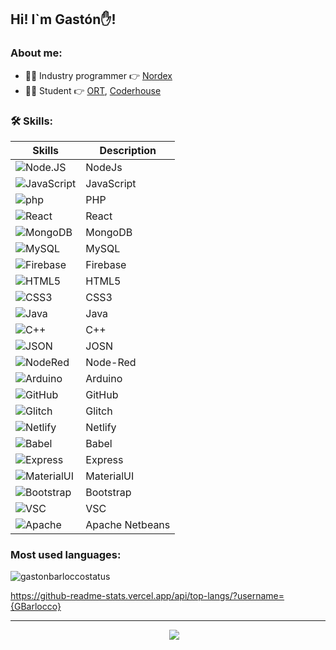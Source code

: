 ## Hi! I`m Gastón✋!

### About me:

- 👨‍💻 Industry programmer 👉 [Nordex](https://www.nordex.com.uy)
- 👨‍🏫 Student 👉 [ORT](https://www.ort.edu.uy), [Coderhouse](https://www.coderhouse.com/)


### 🛠 Skills:

| Skills                                                                                                                            | Description      |
| --------------------------------------------------------------------------------------------------------------------------------- | -----------------|
| ![Node.JS](https://img.shields.io/badge/Node.js-339933?style=for-the-badge&logo=nodedotjs&logoColor=white)                        | NodeJs           |
| ![JavaScript](https://img.shields.io/badge/JavaScript-323330?style=for-the-badge&logo=javascript&logoColor=F7DF1E)                | JavaScript       |
| ![php](https://img.shields.io/badge/PHP-777BB4?style=for-the-badge&logo=php&logoColor=white)                                      | PHP              |
| ![React](https://img.shields.io/badge/React-20232A?style=for-the-badge&logo=react&logoColor=61DAFB)                               | React            |
| ![MongoDB](	https://img.shields.io/badge/MongoDB-4EA94B?style=for-the-badge&logo=mongodb&logoColor=white)                         | MongoDB          |
| ![MySQL](https://img.shields.io/badge/MySQL-005C84?style=for-the-badge&logo=mysql&logoColor=white)                                | MySQL            |
| ![Firebase](https://img.shields.io/badge/firebase-ffca28?style=for-the-badge&logo=firebase&logoColor=black)                       | Firebase         |
| ![HTML5](https://img.shields.io/badge/HTML5-E34F26?style=for-the-badge&logo=html5&logoColor=white)                                | HTML5            |
| ![CSS3](https://img.shields.io/badge/CSS3-1572B6?style=for-the-badge&logo=css3&logoColor=white)                                   | CSS3             |
| ![Java](https://img.shields.io/badge/Java-ED8B00?style=for-the-badge&logo=java&logoColor=white)                                   | Java             |
| ![C++](https://img.shields.io/badge/C%2B%2B-00599C?style=for-the-badge&logo=c%2B%2B&logoColor=white)                              | C++              |
| ![JSON](https://img.shields.io/badge/json-5E5C5C?style=for-the-badge&logo=json&logoColor=white)                                   | JOSN             |
| ![NodeRed](https://img.shields.io/badge/Node--Red-8F0000?style=for-the-badge&logo=nodered&logoColor=white)                        | Node-Red         |
| ![Arduino](https://img.shields.io/badge/Arduino_IDE-00979D?style=for-the-badge&logo=arduino&logoColor=white)                      | Arduino          |
| ![GitHub](https://img.shields.io/badge/GitHub-100000?style=for-the-badge&logo=github&logoColor=white)                             | GitHub           |
| ![Glitch](https://img.shields.io/badge/Glitch-2800ff?style=for-the-badge&logo=glitch&logoColor=white)                             | Glitch           |
| ![Netlify](https://img.shields.io/badge/Netlify-00C7B7?style=for-the-badge&logo=netlify&logoColor=white)                          | Netlify          |
| ![Babel](https://img.shields.io/badge/Babel-F9DC3E?style=for-the-badge&logo=babel&logoColor=white)                                | Babel            |
| ![Express](https://img.shields.io/badge/Express.js-000000?style=for-the-badge&logo=express&logoColor=white)                       | Express          |
| ![MaterialUI](https://img.shields.io/badge/Material%20UI-007FFF?style=for-the-badge&logo=mui&logoColor=white)                     | MaterialUI       |
| ![Bootstrap](https://img.shields.io/badge/Bootstrap-563D7C?style=for-the-badge&logo=bootstrap&logoColor=white)                    | Bootstrap        |
| ![VSC](https://img.shields.io/badge/Visual_Studio_Code-0078D4?style=for-the-badge&logo=visual%20studio%20code&logoColor=white)    | VSC              |
| ![Apache](https://img.shields.io/badge/apache%20netbeans-1B6AC6?style=for-the-badge&logo=apache%20netbeans%20IDE&logoColor=white) | Apache Netbeans  |


### Most used languages:

<p align='left'><img align="center" src="https://github-readme-stats.vercel.app/api/top-langs?username=GBarlocco&show_icons=true&locale=en&langs_count=8&theme=aura&layout=compact&hide=html,shell" alt="gastonbarloccostatus" /></p>

https://github-readme-stats.vercel.app/api/top-langs/?username={GBarlocco}

---

<p align='center'>
&nbsp;&nbsp;&nbsp;&nbsp;
  <a href="https://www.linkedin.com/in/gastón-barlocco-315756148/"><img src="https://img.shields.io/badge/linkedin-%230077B5.svg?&style=for-the-badge&logo=linkedin&logoColor=white" /></a>
</p>


